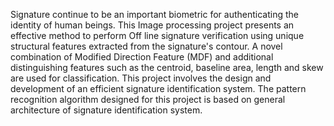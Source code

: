 Signature continue to be an important biometric for 
authenticating the identity of human beings. This Image 
processing project presents an effective method to perform Off
line signature verification using unique structural features 
extracted from the signature's contour. A novel combination of 
Modified Direction Feature (MDF) and additional distinguishing 
features such as the centroid, baseline area, length and skew are 
used for classification. This project involves the design and 
development of an efficient signature identification system. The 
pattern recognition algorithm designed for this project is based 
on general architecture of signature identification system. 
